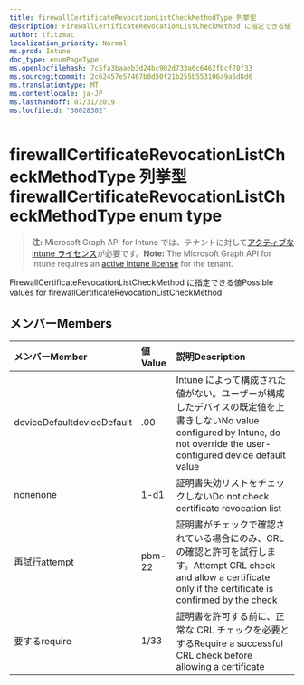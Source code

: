```yaml
---
title: firewallCertificateRevocationListCheckMethodType 列挙型
description: FirewallCertificateRevocationListCheckMethod に指定できる値
author: tfitzmac
localization_priority: Normal
ms.prod: Intune
doc_type: enumPageType
ms.openlocfilehash: 7c5fa3baaeb3d24bc902d733a6c6462fbcf70f33
ms.sourcegitcommit: 2c62457e57467b8d50f21b255b553106a9a5d8d6
ms.translationtype: MT
ms.contentlocale: ja-JP
ms.lasthandoff: 07/31/2019
ms.locfileid: "36028302"
---
```

# <a name="firewallcertificaterevocationlistcheckmethodtype-enum-type"></a><span data-ttu-id="def44-103">firewallCertificateRevocationListCheckMethodType 列挙型</span><span class="sxs-lookup"><span data-stu-id="def44-103">firewallCertificateRevocationListCheckMethodType enum type</span></span>

> <span data-ttu-id="def44-104">**注:** Microsoft Graph API for Intune では、テナントに対して[アクティブな intune ライセンス](https://go.microsoft.com/fwlink/?linkid=839381)が必要です。</span><span class="sxs-lookup"><span data-stu-id="def44-104">**Note:** The Microsoft Graph API for Intune requires an [active Intune license](https://go.microsoft.com/fwlink/?linkid=839381) for the tenant.</span></span>

<span data-ttu-id="def44-105">FirewallCertificateRevocationListCheckMethod に指定できる値</span><span class="sxs-lookup"><span data-stu-id="def44-105">Possible values for firewallCertificateRevocationListCheckMethod</span></span>

## <a name="members"></a><span data-ttu-id="def44-106">メンバー</span><span class="sxs-lookup"><span data-stu-id="def44-106">Members</span></span>
|<span data-ttu-id="def44-107">メンバー</span><span class="sxs-lookup"><span data-stu-id="def44-107">Member</span></span>|<span data-ttu-id="def44-108">値</span><span class="sxs-lookup"><span data-stu-id="def44-108">Value</span></span>|<span data-ttu-id="def44-109">説明</span><span class="sxs-lookup"><span data-stu-id="def44-109">Description</span></span>|
|:---|:---|:---|
|<span data-ttu-id="def44-110">deviceDefault</span><span class="sxs-lookup"><span data-stu-id="def44-110">deviceDefault</span></span>|<span data-ttu-id="def44-111">.0</span><span class="sxs-lookup"><span data-stu-id="def44-111">0</span></span>|<span data-ttu-id="def44-112">Intune によって構成された値がない。ユーザーが構成したデバイスの既定値を上書きしない</span><span class="sxs-lookup"><span data-stu-id="def44-112">No value configured by Intune, do not override the user-configured device default value</span></span>|
|<span data-ttu-id="def44-113">none</span><span class="sxs-lookup"><span data-stu-id="def44-113">none</span></span>|<span data-ttu-id="def44-114">1-d</span><span class="sxs-lookup"><span data-stu-id="def44-114">1</span></span>|<span data-ttu-id="def44-115">証明書失効リストをチェックしない</span><span class="sxs-lookup"><span data-stu-id="def44-115">Do not check certificate revocation list</span></span>|
|<span data-ttu-id="def44-116">再試行</span><span class="sxs-lookup"><span data-stu-id="def44-116">attempt</span></span>|<span data-ttu-id="def44-117">pbm-2</span><span class="sxs-lookup"><span data-stu-id="def44-117">2</span></span>|<span data-ttu-id="def44-118">証明書がチェックで確認されている場合にのみ、CRL の確認と許可を試行します。</span><span class="sxs-lookup"><span data-stu-id="def44-118">Attempt CRL check and allow a certificate only if the certificate is confirmed by the check</span></span>|
|<span data-ttu-id="def44-119">要する</span><span class="sxs-lookup"><span data-stu-id="def44-119">require</span></span>|<span data-ttu-id="def44-120">1/3</span><span class="sxs-lookup"><span data-stu-id="def44-120">3</span></span>|<span data-ttu-id="def44-121">証明書を許可する前に、正常な CRL チェックを必要とする</span><span class="sxs-lookup"><span data-stu-id="def44-121">Require a successful CRL check before allowing a certificate</span></span>|



